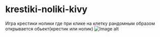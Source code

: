 # krestiki-noliki-kivy
Игра крестики нолики где при клике на клетку рандомным образом открывается обьект(крестик или нолик)
![Image alt](https://github.com/{username}/{repository}/raw/{branch}/{path}/image.png)
